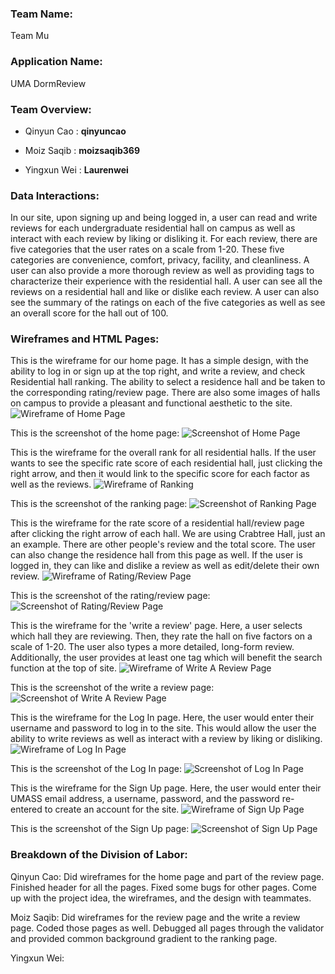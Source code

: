 ### **Team Name**: 
Team Mu

### **Application Name**: 
UMA DormReview

### **Team Overview**:
- Qinyun Cao : **qinyuncao**

- Moiz Saqib : **moizsaqib369**

- Yingxun Wei : **Laurenwei**

### **Data Interactions**:
In our site, upon signing up and being logged in, a user can read and write reviews for each undergraduate residential hall on campus as well as interact with each review by liking or disliking it. For each review, there are five categories that the user rates on a scale from 1-20. These five categories are convenience, comfort, privacy, facility, and cleanliness. A user can also provide a more thorough review as well as providing tags to characterize their experience with the residential hall. A user can see all the reviews on a residential hall and like or dislike each review. A user can also see the summary of the ratings on each of the five categories as well as see an overall score for the hall out of 100.

### **Wireframes and HTML Pages**:
This is the wireframe for our home page. It has a simple design, with the ability to log in or sign up at the top right, and write a review, and check Residential hall ranking. The ability to select a residence hall and be taken to the corresponding rating/review page. There are also some images of halls on campus to provide a pleasant and functional aesthetic to the site.
![Wireframe of Home Page](https://github.com/qinyuncao/cs326-final-teammu/blob/main/images/homeframe.png?raw=true)

This is the screenshot of the home page:
![Screenshot of Home Page](https://github.com/qinyuncao/cs326-final-teammu/blob/main/images/homepage.png?raw=true)

This is the wireframe for the overall rank for all residential halls. If the user wants to see the specific rate score of each residential hall, just clicking the right arrow, and then it would link to the specific score for each factor as well as the reviews.
![Wireframe of Ranking](https://github.com/qinyuncao/cs326-final-teammu/blob/main/images/rankframe.png?raw=true)

This is the screenshot of the ranking page:
![Screenshot of Ranking Page](https://github.com/qinyuncao/cs326-final-teammu/blob/main/images/rankingpage.png?raw=true)

This is the wireframe for the rate score of a residential hall/review page after clicking the right arrow of each hall. We are using Crabtree Hall, just an an example. There are other people's review and the total score. The user can also change the residence hall from this page as well. If the user is logged in, they can like and dislike a review as well as edit/delete their own review.
![Wireframe of Rating/Review Page](https://github.com/qinyuncao/cs326-final-teammu/blob/main/images/reviewframe.png?raw=true)

This is the screenshot of the rating/review page:
![Screenshot of Rating/Review Page](https://github.com/qinyuncao/cs326-final-teammu/blob/main/images/reviewpage.png?raw=true)

This is the wireframe for the 'write a review' page. Here, a user selects which hall they are reviewing. Then, they rate the hall on five factors on a scale of 1-20. The user also types a more detailed, long-form review. Additionally, the user provides at least one tag which will benefit the search function at the top of site.
![Wireframe of Write A Review Page](https://github.com/qinyuncao/cs326-final-teammu/blob/main/images/writereviewframe.png?raw=true)

This is the screenshot of the write a review page:
![Screenshot of Write A Review Page](https://github.com/qinyuncao/cs326-final-teammu/blob/main/images/writeareviewpage.png?raw=true)

This is the wireframe for the Log In page. Here, the user would enter their username and password to log in to the site. This would allow the user the ability to write reviews as well as interact with a review by liking or disliking.
![Wireframe of Log In Page](https://github.com/qinyuncao/cs326-final-teammu/blob/main/images/loginframe.png?raw=true)

This is the screenshot of the Log In page:
![Screenshot of Log In Page](https://github.com/qinyuncao/cs326-final-teammu/blob/main/images/loginpage.png?raw=true)

This is the wireframe for the Sign Up page. Here, the user would enter their UMASS email address, a username, password, and the password re-entered to create an account for the site.
![Wireframe of Sign Up Page](https://github.com/qinyuncao/cs326-final-teammu/blob/main/images/signupframe.png?raw=true)

This is the screenshot of the Sign Up page:
![Screenshot of Sign Up Page](https://github.com/qinyuncao/cs326-final-teammu/blob/main/images/signuppage.png?raw=true)

### **Breakdown of the Division of Labor**:
Qinyun Cao: Did wireframes for the home page and part of the review page. Finished header for all the pages. Fixed some bugs for other pages. Come up with the project idea, the wireframes, and the design with teammates.

Moiz Saqib: Did wireframes for the review page and the write a review page. Coded those pages as well. Debugged all pages through the validator and provided common background gradient to the ranking page.

Yingxun Wei:
